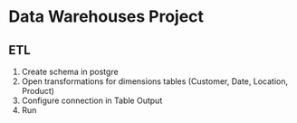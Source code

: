 # Data Warehouses Project

## ETL

1. Create schema in postgre
2. Open transformations for dimensions tables (Customer, Date, Location, Product)
3. Configure connection in Table Output
4. Run
